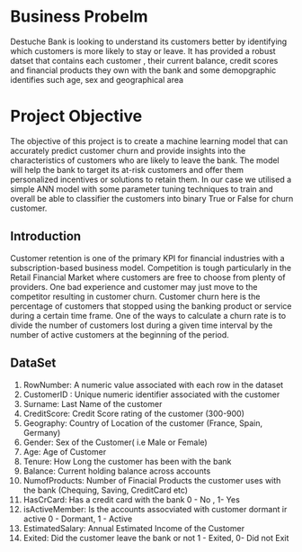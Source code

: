 # Business Probelm 
Destuche Bank is looking to understand its customers better by identifying which customers is more likely to stay or leave. It has provided a robust datset that contains each customer , their current balance, credit scores and financial products they own with the bank and some demopgraphic identifies such age, sex and geographical area

# Project Objective
The objective of this project is to create a machine learning model that can accurately predict customer churn and provide insights into the characteristics of customers who are likely to leave the bank. 
The model will help the bank to target its at-risk customers and offer them personalized incentives or solutions to retain them. 
In our case we utilised a simple ANN model with some parameter tuning techniques to train and overall be able to classifier the customers into binary  True or False for churn customer.

## Introduction
Customer retention is one of the primary KPI for financial industries with a subscription-based business model. Competition is tough particularly in the Retail Financial Market where customers are free to choose from plenty of providers. One bad experience and customer may just move to the competitor resulting in customer churn.
Customer churn here is the percentage of customers that stopped using the banking product or service during a certain time frame. One of the ways to calculate a churn rate is to divide the number of customers lost during a given time interval by the number of active customers at the beginning of the period.


## DataSet
1. RowNumber: A numeric value associated with each row in the dataset
2. CustomerID : Unique numeric identifier associated with the customer
3. Surname: Last Name of the customer
4. CreditScore: Credit Score rating of the customer (300-900)
5. Geography: Country of Location of  the customer (France, Spain, Germany)
6. Gender: Sex of the Customer( i.e Male or Female)
7. Age: Age of Customer
8. Tenure: How Long the customer has been with the bank
9. Balance: Current holding balance across accounts
10. NumofProducts: Number of Finacial Products the customer uses with the bank (Chequing, Saving, CreditCard etc)
11. HasCrCard: Has a credit card with the bank 0 - No , 1- Yes
12. isActiveMember: Is the accounts assocviated with customer dormant ir active 0 - Dormant, 1 - Active 
13. EstimatedSalary: Annual Estimated Income of the Customer 
14. Exited: Did the customer leave the bank or not 1 - Exited, 0- Did not Exit

